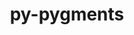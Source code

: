 ---
title: "py-pygments"
layout: cache
categories: [package, develop-2023-09-17]
meta: {"versions": ["2.13.0", "2.16.1"], "compilers": ["gcc@=11.1.0", "gcc@=7.5.0"], "oss": ["ubuntu18.04", "ubuntu20.04"], "platforms": ["linux"], "targets": ["ppc64le", "x86_64_v3"], "stacks": ["data-vis-sdk", "e4s", "e4s-power", "radiuss", "root"], "num_specs": 7, "num_specs_by_stack": {"radiuss": 2, "root": 7, "e4s-power": 2, "data-vis-sdk": 1, "e4s": 2}}
spec_details: [{"hash": "g4atww2aojsuehz5fv377hw2wluhfgef", "compiler": "gcc@=7.5.0", "versions": ["2.13.0"], "os": "ubuntu18.04", "platform": "linux", "target": "x86_64_v3", "variants": ["build_system=python_pip"], "stacks": ["radiuss", "root"], "size": "-", "tarball": "https://binaries.spack.io/releases/develop-2023-09-17/build_cache/linux-ubuntu18.04-x86_64_v3/gcc-7.5.0/py-pygments-2.13.0/linux-ubuntu18.04-x86_64_v3-gcc-7.5.0-py-pygments-2.13.0-g4atww2aojsuehz5fv377hw2wluhfgef.spack"}, {"hash": "4oxk2lvi52hl25cwluve3nqts2toqpxe", "compiler": "gcc@=7.5.0", "versions": ["2.16.1"], "os": "ubuntu18.04", "platform": "linux", "target": "x86_64_v3", "variants": ["build_system=python_pip"], "stacks": ["radiuss", "root"], "size": "-", "tarball": "https://binaries.spack.io/releases/develop-2023-09-17/build_cache/linux-ubuntu18.04-x86_64_v3/gcc-7.5.0/py-pygments-2.16.1/linux-ubuntu18.04-x86_64_v3-gcc-7.5.0-py-pygments-2.16.1-4oxk2lvi52hl25cwluve3nqts2toqpxe.spack"}, {"hash": "pl6vydcaozkg4eyk6ttpvo7nyi3nwliz", "compiler": "gcc@=11.1.0", "versions": ["2.16.1"], "os": "ubuntu20.04", "platform": "linux", "target": "ppc64le", "variants": ["build_system=python_pip"], "stacks": ["root", "e4s-power"], "size": "-", "tarball": "https://binaries.spack.io/releases/develop-2023-09-17/build_cache/linux-ubuntu20.04-ppc64le/gcc-11.1.0/py-pygments-2.16.1/linux-ubuntu20.04-ppc64le-gcc-11.1.0-py-pygments-2.16.1-pl6vydcaozkg4eyk6ttpvo7nyi3nwliz.spack"}, {"hash": "ipluctyu2q6k7plxe2gz4n4qesfqfdlp", "compiler": "gcc@=11.1.0", "versions": ["2.16.1"], "os": "ubuntu20.04", "platform": "linux", "target": "ppc64le", "variants": ["build_system=python_pip"], "stacks": ["root", "e4s-power"], "size": "-", "tarball": "https://binaries.spack.io/releases/develop-2023-09-17/build_cache/linux-ubuntu20.04-ppc64le/gcc-11.1.0/py-pygments-2.16.1/linux-ubuntu20.04-ppc64le-gcc-11.1.0-py-pygments-2.16.1-ipluctyu2q6k7plxe2gz4n4qesfqfdlp.spack"}, {"hash": "ezjte65mgt2purcdjflms2k3xythapq3", "compiler": "gcc@=11.1.0", "versions": ["2.16.1"], "os": "ubuntu20.04", "platform": "linux", "target": "x86_64_v3", "variants": ["build_system=python_pip"], "stacks": ["data-vis-sdk", "root"], "size": "-", "tarball": "https://binaries.spack.io/releases/develop-2023-09-17/build_cache/linux-ubuntu20.04-x86_64_v3/gcc-11.1.0/py-pygments-2.16.1/linux-ubuntu20.04-x86_64_v3-gcc-11.1.0-py-pygments-2.16.1-ezjte65mgt2purcdjflms2k3xythapq3.spack"}, {"hash": "kpbvz3sqgt2wu5g3d2s7n6c6t53fcbc7", "compiler": "gcc@=11.1.0", "versions": ["2.16.1"], "os": "ubuntu20.04", "platform": "linux", "target": "x86_64_v3", "variants": ["build_system=python_pip"], "stacks": ["root", "e4s"], "size": "-", "tarball": "https://binaries.spack.io/releases/develop-2023-09-17/build_cache/linux-ubuntu20.04-x86_64_v3/gcc-11.1.0/py-pygments-2.16.1/linux-ubuntu20.04-x86_64_v3-gcc-11.1.0-py-pygments-2.16.1-kpbvz3sqgt2wu5g3d2s7n6c6t53fcbc7.spack"}, {"hash": "onhqsm2xmfmieaahss5t7wi7aavy272c", "compiler": "gcc@=11.1.0", "versions": ["2.16.1"], "os": "ubuntu20.04", "platform": "linux", "target": "x86_64_v3", "variants": ["build_system=python_pip"], "stacks": ["root", "e4s"], "size": "-", "tarball": "https://binaries.spack.io/releases/develop-2023-09-17/build_cache/linux-ubuntu20.04-x86_64_v3/gcc-11.1.0/py-pygments-2.16.1/linux-ubuntu20.04-x86_64_v3-gcc-11.1.0-py-pygments-2.16.1-onhqsm2xmfmieaahss5t7wi7aavy272c.spack"}]
---